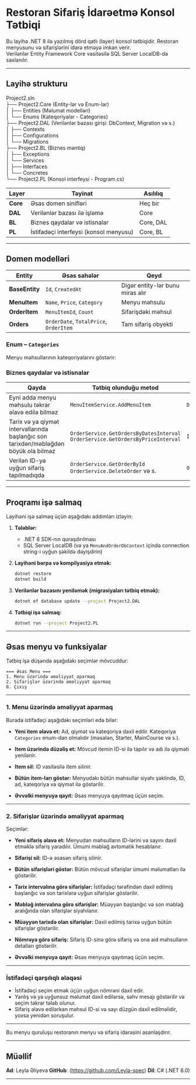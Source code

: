 # Restoran Sifariş İdarəetmə Konsol Tətbiqi

Bu layihə .NET 8 ilə yazılmış dörd qatlı (layer) konsol tətbiqidir. Restoran menyusunu və sifarişlərini idarə etməyə imkan verir.  
Verilənlər Entity Framework Core vasitəsilə SQL Server LocalDB-də saxlanılır.

---

## Layihə strukturu

Project2.sln  
├── Project2.Core (Entity-lər və Enum-lar)  
│   ├── Entities (Məlumat modelləri)  
│   └── Enums (Kateqoriyalar - Categories)  
├── Project2.DAL (Verilənlər bazası girişi: DbContext, Migration və s.)  
│   ├── Contexts  
│   ├── Configurations  
│   └── Migrations  
├── Project2.BL (Biznes məntiq)  
│   ├── Exceptions  
│   └── Services  
│       ├── Interfaces  
│       └── Concretes  
└── Project2.PL (Konsol interfeysi - Program.cs)  



| Layer | Təyinat | Asılılıq |
|-------|---------|-----------|
| **Core** | Əsas domen sinifləri | Heç bir |
| **DAL**  | Verilənlər bazası ilə işləmə | Core |
| **BL**   | Biznes qaydalar və istisnalar | Core, DAL |
| **PL**   | İstifadəçi interfeysi (konsol menyusu) | Core, BL |

---

## Domen modelləri

| Entity        | Əsas sahələr                        | Qeyd |
|---------------|-------------------------------------|------|
| **BaseEntity** | `Id`, `CreatedAt`                  | Digər entity-lər bunu miras alır |
| **MenuItem**  | `Name`, `Price`, `Category`         | Menyu məhsulu |
| **OrderItem** | `MenuItemId`, `Count`               | Sifarişdəki məhsul |
| **Orders**    | `OrderDate`, `TotalPrice`, `OrderItem` | Tam sifariş obyekti |

### Enum – `Categories`

Menyu məhsullarının kateqoriyalarını göstərir:

### Biznes qaydalar və istisnalar

| Qayda                                         | Tətbiq olunduğu metod                              | İstisna sinifi                 |
|-----------------------------------------------|---------------------------------------------------|-------------------------------|
| Eyni adda menyu məhsulu təkrar əlavə edilə bilməz | `MenuItemService.AddMenuItem`                      | `DuplicateMenuItemException`   |
| Tarix və ya qiymət intervallarında başlanğıc son tarixdən/məbləğdən böyük ola bilməz | `OrderService.GetOrdersByDatesInterval`<br>`OrderService.GetOrdersByPriceInterval` | `InvalidPriceRangeException`   |
| Verilən ID-yə uyğun sifariş tapılmadıqda     | `OrderService.GetOrderById`<br>`OrderService.DeleteOrder` və s. | `OrderNotFoundException`       |

---

## Proqramı işə salmaq

Layihəni işə salmaq üçün aşağıdakı addımları izləyin:

1. **Tələblər:**

   - .NET 8 SDK-nın quraşdırılması  
   - SQL Server LocalDB (və ya `MenuAndOrderDbContext` içində connection string-i uyğun şəkildə dəyişdirin)

2. **Layihəni bərpa və kompilyasiya etmək:**

   ```bash
   dotnet restore
   dotnet build

3. **Verilənlər bazasını yeniləmək (migrasiyaları tətbiq etmək):**

   ```bash
   dotnet ef database update --project Project2.DAL

4. **Tətbiqi işə salmaq:**
   ```bash
   dotnet run --project Project2.PL

---

## Əsas menyu və funksiyalar

Tətbiq işə düşəndə aşağıdakı seçimlər mövcuddur:

```text
=== Əsas Menu ===
1. Menu üzərində əməliyyat aparmaq
2. Sifarişlər üzərində əməliyyat aparmaq
0. Çıxış
```
---

### 1. Menu üzərində əməliyyat aparmaq

Burada istifadəçi aşağıdakı seçimləri edə bilər:

* **Yeni item əlavə et:**
  Ad, qiymət və kateqoriya daxil edilir.
  Kateqoriya `Categories` enum-dan olmalıdır (məsələn, Starter, MainCourse və s.).

* **Item üzərində düzəliş et:**
  Mövcud itemin ID-si ilə tapılır və adı ilə qiyməti yenilənir.

* **Item sil:**
  ID vasitəsilə item silinir.

* **Bütün item-ları göstər:**
  Menyudakı bütün məhsullar siyahı şəklində, ID, ad, kateqoriya və qiymət ilə göstərilir.

* **Əvvəlki menyuya qayıt:**
  Əsas menyuya qayıtmaq üçün seçim.

---

### 2. Sifarişlər üzərində əməliyyat aparmaq

Seçimlər:

* **Yeni sifariş əlavə et:**
  Menyudan məhsulların ID-lərini və sayını daxil etməklə sifariş yaradılır.
  Ümumi məbləğ avtomatik hesablanır.

* **Sifarişi sil:**
  ID-ə əsasən sifariş silinir.

* **Bütün sifarişləri göstər:**
  Bütün mövcud sifarişlər ümumi məlumatları ilə göstərilir.

* **Tarix intervalına görə sifarişlər:**
  İstifadəçi tərəfindən daxil edilmiş başlanğıc və son tarixlərə uyğun sifarişlər göstərilir.

* **Məbləğ intervalına görə sifarişlər:**
  Müəyyən başlanğıc və son məbləğ aralığında olan sifarişlər siyahılanır.

* **Müəyyən tarixdə olan sifarişlər:**
  Daxil edilmiş tarixə uyğun bütün sifarişlər göstərilir.

* **Nömrəyə görə sifariş:**
  Sifariş ID-sinə görə sifariş və ona aid məhsulların detalları göstərilir.

* **Əvvəlki menyuya qayıt:**
  Əsas menyuya qayıtmaq üçün seçim.

---

### İstifadəçi qarşılıqlı əlaqəsi

* İstifadəçi seçim etmək üçün uyğun nömrəni daxil edir.
* Yanlış və ya uyğunsuz məlumat daxil edilərsə, səhv mesajı göstərilir və seçim təkrar tələb olunur.
* Sifariş əlavə edilərkən məhsul ID-si və sayı düzgün daxil edilməlidir, yoxsa yenidən soruşulur.

---

Bu menyu quruluşu restoranın menyu və sifariş idarəsini asanlaşdırır.

---

## Müəllif

**Ad**: Leyla Əliyeva
**GitHub**: \(https://github.com/Leyla-spec)
**Dil**: C# (.NET 8.0)

---
